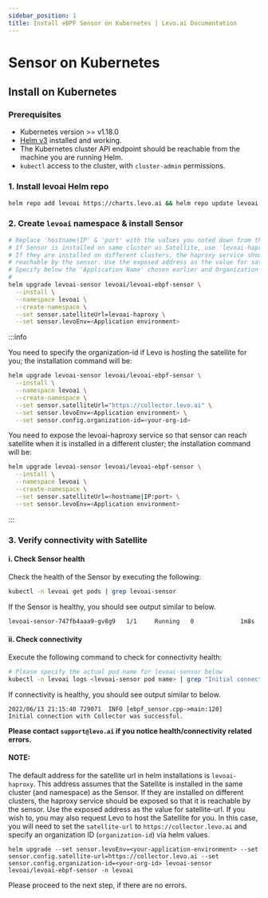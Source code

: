 ```yaml
---
sidebar_position: 1
title: Install eBPF Sensor on Kubernetes | Levo.ai Documentation
---
```


# Sensor on Kubernetes

## Install on Kubernetes

### Prerequisites
- Kubernetes version >= v1.18.0
- [Helm v3](https://helm.sh/docs/intro/install/) installed and working.
- The Kubernetes cluster API endpoint should be reachable from the machine you are running Helm.
- `kubectl` access to the cluster, with `cluster-admin` permissions.

### 1. Install levoai Helm repo
```bash
helm repo add levoai https://charts.levo.ai && helm repo update levoai
```

### 2. Create `levoai` namespace & install Sensor
```bash
# Replace 'hostname|IP' & 'port' with the values you noted down from the Satellite install
# If Sensor is installed on same cluster as Satellite, use 'levoai-haproxy'
# If they are installed on different clusters, the haproxy service should be exposed so that it is
# reachable by the sensor. Use the exposed address as the value for satellite-url.
# Specify below the 'Application Name' chosen earlier and Organization ID (copy from levo platform).
#
helm upgrade levoai-sensor levoai/levoai-ebpf-sensor \
  --install \
  --namespace levoai \
  --create-namespace \
  --set sensor.satelliteUrl=levoai-haproxy \
  --set sensor.levoEnv=<Application environment>
```

:::info

You need to specify the organization-id if Levo is hosting the satellite for you; the installation command will be:

```bash
helm upgrade levoai-sensor levoai/levoai-ebpf-sensor \
  --install \
  --namespace levoai \
  --create-namespace \
  --set sensor.satelliteUrl="https://collector.levo.ai" \
  --set sensor.levoEnv=<Application environment> \
  --set sensor.config.organization-id=<your-org-id>
```

You need to expose the levoai-haproxy service so that sensor can reach satellite when it is installed 
in a different cluster; the installation command will be:

```bash
helm upgrade levoai-sensor levoai/levoai-ebpf-sensor \
  --install \
  --namespace levoai \
  --create-namespace \
  --set sensor.satelliteUrl=<hostname|IP:port> \
  --set sensor.levoEnv=<Application environment>
```

:::


### 3. Verify connectivity with Satellite

#### i. Check Sensor health

Check the health of the Sensor by executing the following:

```bash
kubectl -n levoai get pods | grep levoai-sensor
```                              
If the Sensor is healthy, you should see output similar to below.

```bash
levoai-sensor-747fb4aaa9-gv8g9   1/1     Running   0             1m8s
```

#### ii. Check connectivity

Execute the following command to check for connectivity health:

```bash
# Please specify the actual pod name for levoai-sensor below
kubectl -n levoai logs <levoai-sensor pod name> | grep "Initial connection with Collector"
```
If connectivity is healthy, you should see output similar to below.

```
2022/06/13 21:15:40 729071	INFO [ebpf_sensor.cpp->main:120]	Initial connection with Collector was successful.
```

**Please contact `support@levo.ai` if you notice health/connectivity related errors.**

#### NOTE:
The default address for the satellite url in helm installations is `levoai-haproxy`.
This address assumes that the Satellite is installed in the same cluster (and namespace) as the Sensor.
If they are installed on different clusters, the haproxy service should be exposed so that it is
reachable by the sensor. Use the exposed address as the value for satellite-url.
If you wish to, you may also request Levo to host the Satellite for you. In this case, you will need to set the
`satellite-url` to `https://collector.levo.ai` and specify an organization ID (`organization-id`) via helm values.

```shell
helm upgrade --set sensor.levoEnv=<your-application-environment> --set sensor.config.satellite-url=https://collector.levo.ai --set sensor.config.organization-id=<your-org-id> levoai-sensor levoai/levoai-ebpf-sensor -n levoai
```

Please proceed to the next step, if there are no errors.

<br></br>
